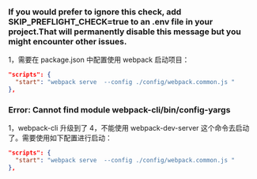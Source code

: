 ### If you would prefer to ignore this check, add SKIP_PREFLIGHT_CHECK=true to an .env file in your project.That will permanently disable this message but you might encounter other issues.

1，需要在 package.json 中配置使用 webpack 启动项目：

```json
"scripts": {
  "start": "webpack serve  --config ./config/webpack.common.js "
},
```

### Error: Cannot find module webpack-cli/bin/config-yargs

1，webpack-cli 升级到了 4，不能使用 webpack-dev-server 这个命令去启动了。需要使用如下配置进行启动：

```json
"scripts": {
  "start": "webpack serve  --config ./config/webpack.common.js "
},
```